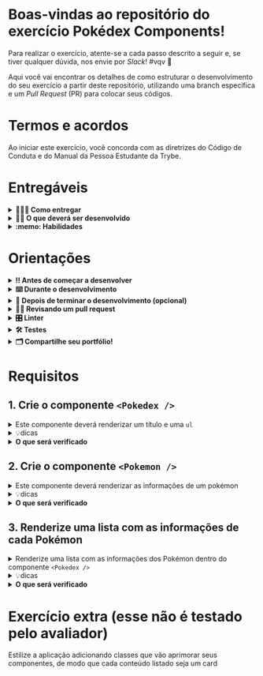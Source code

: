 # Boas-vindas ao repositório do exercício Pokédex Components!

Para realizar o exercício, atente-se a cada passo descrito a seguir e, se tiver qualquer dúvida, nos envie por _Slack_! #vqv 🚀

Aqui você vai encontrar os detalhes de como estruturar o desenvolvimento do seu exercício a partir deste repositório, utilizando uma branch específica e um _Pull Request_ (PR) para colocar seus códigos.

# Termos e acordos

Ao iniciar este exercício, você concorda com as diretrizes do Código de Conduta e do Manual da Pessoa Estudante da Trybe.

# Entregáveis

<details>
  <summary><strong>🤷🏽‍♀️ Como entregar</strong></summary><br />

Para entregar o seu exercício você deverá criar um _Pull Request_ neste repositório.

Lembre-se que você pode consultar nosso conteúdo sobre [Git & GitHub](https://app.betrybe.com/course/4d67f5b4-34a6-489f-a205-b6c7dc50fc16/) e nosso [Blog - Git & GitHub](https://blog.betrybe.com/tecnologia/git-e-github/) sempre que precisar!

</details>

<details>
  <summary><strong>👨‍💻 O que deverá ser desenvolvido</strong></summary><br />

Neste exercício, você vai implementar de forma simplificada uma [Pokédex](https://bulbapedia.bulbagarden.net/wiki/Pok%C3%A9dex)! 
> Para as pessoas que não estão familiarizadas com o universo Pokémon, a Pokédex é uma enciclopédia de todos os pokémons da natureza.

Aviso: Você pode usar sua imaginação e estilizar a aplicação como desejar.Entretanto, é <strong>obrigatório</strong> que você implemente <strong>pelo menos</strong> estes dois componentes:
<ol>
  <li>
    <strong>Pokedex</strong>: esse componente representa a enciclopédia de pokémons. Ele recebe como entrada uma lista de pokémons para serem mostrados na tela. Para cada um desses pokémons recebidos, Pokedex chama o componente citado abaixo (Pokemon).</li>
  <li>
    <strong>Pokemon</strong>: como o próprio nome diz, esse componente representa um Pokémon. Ele recebe como entrada um objeto que contém informações referentes a um Pokémon específico. Esse componente precisa retornar as seguintes informações obrigatórias que serão mostradas para quem usar a aplicação, essas informações devem ser validadas utilizando PropTypes:
    <ul>
      <li>nome do Pokémon;</li>
      <li>tipo do Pokémon;</li>
      <li>peso médio do Pokémon, acompanhado da unidade de medida usada;</li>
      <li>imagem do Pokémon.</li>
    </ul>
  </li>
</ol>
Segue uma sugestão de implementação da aplicação:

![image](my-pokedex-project.gif)


</details>

<details>
  <summary><strong>:memo: Habilidades</strong></summary><br />

Neste exercício, verificamos se você é capaz de:

- Criar componentes React reutilizáveis;

- Renderizar as informações contidas em um array em forma de componente;

- Fazer as validações de PropTypes corretamente.

</details>



# Orientações

<details>
  <summary><strong>‼️ Antes de começar a desenvolver</strong></summary><br />

1. Clone o repositório

- Use o comando: `git clone git@github.com:tryber/sd-027-a-exercise-pokedex.git`
- Entre na pasta do repositório que você acabou de clonar:
  - `cd sd-027-a-exercise-pokedex`

2. Instale as dependências

- `npm install`.

3. Crie uma branch a partir da branch `main`

- Verifique que você está na branch `main`
  - Exemplo: `git branch`
- Se não estiver, mude para a branch `main`
  - Exemplo: `git checkout main`
- Agora crie uma branch à qual você vai submeter os `commits` do seu exercício
  - Você deve criar uma branch no seguinte formato: `nome-de-usuario-nome-do-exercicio`
  - Exemplo: `git checkout -b joaozinho-sd-0x-exercise-pokedex`

4. Adicione as mudanças ao _stage_ do Git e faça um `commit`

- Verifique que as mudanças ainda não estão no _stage_
  - Exemplo: `git status` (deve aparecer listada a pasta _joaozinho_ em vermelho)
- Adicione o novo arquivo ao _stage_ do Git
  - Exemplo:
    - `git add .` (adicionando todas as mudanças - _que estavam em vermelho_ - ao stage do Git)
    - `git status` (deve aparecer listado o arquivo _joaozinho/README.md_ em verde)
- Faça o `commit` inicial
  - Exemplo:
    - `git commit -m 'iniciando o exercício x'` (fazendo o primeiro commit)
    - `git status` (deve aparecer uma mensagem tipo _nothing to commit_ )

5. Adicione a sua branch com o novo `commit` ao repositório remoto

- Usando o exemplo anterior: `git push -u origin joaozinho-sd-0x-exercise-pokedex`

6. Crie um novo `Pull Request` _(PR)_

- Vá até a página de _Pull Requests_ do [repositório no GitHub](https://github.com/tryber/sd-0x-exercise-pokedex/pulls)
- Clique no botão verde _"New pull request"_
- Clique na caixa de seleção _"Compare"_ e escolha a sua branch **com atenção**
- Coloque um título para a sua _Pull Request_
  - Exemplo: _"Cria tela de busca"_
- Clique no botão verde _"Create pull request"_
- Adicione uma descrição para o _Pull Request_ e clique no botão verde _"Create pull request"_
- **Não se preocupe em preencher mais nada por enquanto!**
- Volte até a [página de _Pull Requests_ do repositório](https://github.com/tryber/sd-0x-exercise-pokedex/pulls) e confira que o seu _Pull Request_ está criado

</details>

<details>
  <summary><strong>⌨️ Durante o desenvolvimento</strong></summary><br />

- Faça `commits` das alterações que você fizer no código regularmente

- Lembre-se de sempre após um (ou alguns) `commits` atualizar o repositório remoto

- Os comandos que você utilizará com mais frequência são:
  1. `git status` _(para verificar o que está em vermelho - fora do stage - e o que está em verde - no stage)_
  2. `git add` _(para adicionar arquivos ao stage do Git)_
  3. `git commit` _(para criar um commit com os arquivos que estão no stage do Git)_
  4. `git push -u origin nome-da-branch` _(para enviar o commit para o repositório remoto na primeira vez que fizer o `push` de uma nova branch)_
  5. `git push` _(para enviar o commit para o repositório remoto após o passo anterior)_

</details>

<details>
  <summary><strong>🤝 Depois de terminar o desenvolvimento (opcional)</strong></summary><br />

Para sinalizar que o seu exercício está pronto para o _"Code Review"_, faça o seguinte:

- Vá até a página **DO SEU** _Pull Request_, adicione a label de _"code-review"_ e marque seus colegas:

  - No menu à direita, clique no _link_ **"Labels"** e escolha a _label_ **code-review**;

  - No menu à direita, clique no _link_ **"Assignees"** e escolha **o seu usuário**;

  - No menu à direita, clique no _link_ **"Reviewers"** e digite `students`, selecione o time `tryber/students-sd-0x`.

Caso tenha alguma dúvida, [aqui tem um video explicativo](https://vimeo.com/362189205).

</details>

<details>
  <summary><strong>🕵🏿 Revisando um pull request</strong></summary><br />

Use o conteúdo sobre [Code Review](https://app.betrybe.com/course/real-life-engineer/code-review) para te ajudar a revisar os _Pull Requests_.

</details>

<details>
  <summary><strong>🎛 Linter</strong></summary><br />

Para garantir a qualidade do código, vamos utilizar neste exercício os linters `ESLint` e `StyleLint`.
Assim o código estará alinhado com as boas práticas de desenvolvimento, sendo mais legível
e de fácil manutenção! Para rodá-los localmente, execute os comandos abaixo:

```bash
  npm run lint
  npm run lint:styles
```

⚠️ **PULL REQUESTS COM ISSUES DE LINTER NÃO SERÃO AVALIADAS.
ATENTE-SE PARA RESOLVÊ-LAS ANTES DE FINALIZAR O DESENVOLVIMENTO!** ⚠️

Em caso de dúvidas, confira o material do course sobre [ESLint e Stylelint](https://app.betrybe.com/course/real-life-engineer/eslint).

</details>

<details>
  <summary><strong>🛠 Testes</strong></summary><br />

Para avaliar o exercício, iremos utilizar [React Testing Library (RTL)](https://testing-library.com/docs/react-testing-library/intro) na execução dos testes.

Na descrição dos requisitos,logo abaixo, será solicitado que seja feita a adição de atributos data-testid nos elementos *HTML*.
  
Vamos a um exemplo de modo a deixar evidente essa configuração: se o requisito pedir "crie um botão e adicione o id de teste (ou data-testid) com o valor my-action, você pode escrever:

```html
<button data-testid="my-action"></button>
```

ou

```html
<a data-testid="my-action"></a>
```

Ou seja, o atributo `data-testid="my-action"` servirá para o React Testing Library(RTL) identificar o elemento, dessa forma conseguiremos realizar testes focados no comportamento da aplicação.

⚠️**AVISO**: Muito cuidado com os nomes especificados nos requisitos! O conteúdo deve ser **exatamente igual** ao texto descrito no requisito.

Para verificar a solução proposta, você pode efetuar todos os testes localmente, basta executar:

```bash
npm test
```

### Dica: desativando testes

Especialmente no início, quando a maioria dos testes está falhando, a saída após executar os testes é extensa. Você pode desabilitar temporariamente um teste utilizando a função `skip` junto à função `it`. Como o nome indica, esta função "pula" um teste. Veja um exemplo:

```js
it.skip("Será validado se o campo de filtro por nome renderiza na tela", () => {
  render(<App />);
  const filterNameInput = screen.getByTestId(/name-filter/i);
  expect(filterNameInput).toBeInTheDocument();
});
```

![image](skip-image.png)

> Uma estratégia é pular todos os testes no início e ir implementando um teste de cada vez, removendo dele a função `skip`.

Como uma segunda proposta, você também pode rodar apenas um arquivo de teste, por exemplo:

```bash
npm test 
```

Outra forma para contornar esse problema é a utilização da função `.only` após o `it`. Com isso, será possível que apenas um requisito rode localmente e seja avaliado.

```js
it.only("Será validado se o campo de filtro por nome renderiza na tela", () => {
  render(<App />);
  const filterNameInput = screen.getByTestId(/name-filter/i);
  expect(filterNameInput).toBeInTheDocument();
});
```

![image](only-image.png)

⚠️ Atenção: **O avaliador automático não necessariamente avalia seu exercício na ordem em que os requisitos aparecem no readme. Isso acontece para deixar o processo de avaliação mais rápido. Então, não se assuste se isso acontecer, ok?**

</details>


<details>
  <summary><strong>🗂 Compartilhe seu portfólio!</strong></summary><br />

Você sabia que o LinkedIn é a principal rede social profissional e compartilhar o seu aprendizado lá é muito importante para quem deseja construir uma carreira de sucesso? Compartilhe esse exercício no seu LinkedIn, marque o perfil da Trybe (@trybe) e mostre para a sua rede toda a sua evolução.

</details>

# Requisitos
 
## 1. Crie o componente `<Pokedex />`

<details>
  <summary>Este componente deverá renderizar um título e uma <code>ul</code></summary>

  - Este componente deverá:

    - ser criado dentro da pasta `src/components`.

    - conter uma tag `h1` com o texto `Pokédex`.
  
    - conter uma tag `ul`. Por enquanto, essa lista estará vazia.

    - receber uma lista de Pokémon através da `prop` chamada `pokemonList`.
  
  - Ser renderizado dentro do `App.js`.
</details>

<details>
  <summary>💡dicas</summary>

  - Não esqueça de fazer as devidas validações com o `PropTypes`!

</details>

<details>
  <summary><strong>O que será verificado</strong></summary>

  - Será validado se:

    - uma tag `h1` com o texto `Pokédex` é renderizado dentro do componente `<Pokedex />`.
  
    - uma tag `ul` é renderizada dentro do componente `<Pokedex />`.
  
    - o componente `<Pokedex />` é renderizado dentro do `App.js`.

</details>

## 2. Crie o componente `<Pokemon />`

<details>
  <summary>Este componente deverá renderizar as informações de um pokémon</summary>
  
  - Ele deve ser criado dentro da pasta `src/components`.
  
  - Este componente deverá : 
    - receber uma `prop` chamada `pokemon`, que será um objeto com as informações de um Pokémon.

    - conter uma tag `li` que envolva todo o seu conteúdo.
  
  - Este componente deverá renderizar as seguintes informações (que estão dentro do objeto recebido via `props` chamada `pokemon`):

    - o nome do Pokémon;
    - o tipo do Pokémon;
    - o peso médio do Pokémon, acompanhado da unidade de medida usada. Por exemplo: `"20 kg"`;
    - a imagem do Pokémon.
    - Conter na imagem o atributo `alt` com o valor do nome do Pokémon.
    
  <details>
    <summary><strong>Estrutura do objeto Pokémon</strong></summary>

  ```js
  {
    id: 25,
    name: 'Pikachu',
    type: 'Electric',
    averageWeight: {
      value: 6.0,
      measurementUnit: 'kg',
    },
    image: 'https://cdn2.bulbagarden.net/upload/b/b2/Spr_5b_025_m.png',
    moreInfo: 'https://bulbapedia.bulbagarden.net/wiki/Pikachu_(Pok%C3%A9mon)',
  }
  ```

  </details>
</details>

<details>
  <summary>💡dicas</summary>

  - Abra o arquivo `src/data.js` e veja o nome das propriedades de cada pokémon, escolhendo assim os atributos que mais se adequam ao projeto. Verificar como receberemos um objeto, bem como o nome de suas chaves, e quais devemos utilizar para resolver nosso requisito, faz parte do dia-a-dia de pessoas programadoras. 😄

  - Não esqueça de fazer as devidas validações com o `PropTypes`!

</details>

<details>
  <summary><strong>O que será verificado</strong></summary>

  - Será verificado se o: 
  
    - componente possui a tag `li` envolvendo seu conteúdo.
  
    - nome do Pokémon passado via `props` é renderizado.
  
    - tipo do Pokémon passado via `props` é renderizado.
  
    - peso médio do Pokémon e a unidade de medida passados via `props` serão renderizados.
  
  - Será validado se a imagem do pokémon passado via `props` é renderizada.
  
  - Será validado se a imagem do pokémon possui o atributo `alt` com o nome do pokémon passado via `props`.
</details>

## 3. Renderize uma lista com as informações de cada Pokémon

<details>
  <summary>Renderize uma lista com as informações dos Pokémon dentro do componente <code>&lt;Pokedex /&gt;</code></summary>

  - Você encontrará a lista com as informações dos Pokémon no arquivo `src/data.js`.
  
  - Faça a importação do `src/data.js` no componente `App.js`.

  - O componente `<Pokedex/>` deve receber a lista de Pokémon por meio da `props` chamada `pokemonList`.

  - Cada Pokémon da lista deverá ser renderizado por um componente `Pokemon`. Passe as informações do Pokémon por meio da `props` que já existe nesse componente.
</details>

<details>
  <summary>💡dicas</summary>

  - Para garantir a renderização, independentemente se foi passado ou não uma `prop` para o componente, que tal conferir a documentação sobre as _[defaultProps](https://pt-br.reactjs.org/docs/typechecking-with-proptypes.html#default-prop-values)_?

  - Lembre-se de que, quando você está renderizando uma lista no React, é necessário adicionar um atributo `key` em cada elemento. Você pode usar o `id` do Pokémon como `key`.

  - Não esqueça de fazer as devidas validações com o `PropTypes`!

</details>

<details>
  <summary><strong>O que será verificado</strong></summary>

  - Se o componente `<Pokedex />` renderiza a quantidade correta de elementos.

  - Se todos os elementos da lista são renderizados.

</details>

# Exercício extra (esse não é testado pelo avaliador)

Estilize a aplicação adicionando classes que vão aprimorar seus componentes, de modo que cada conteúdo listado seja um card
